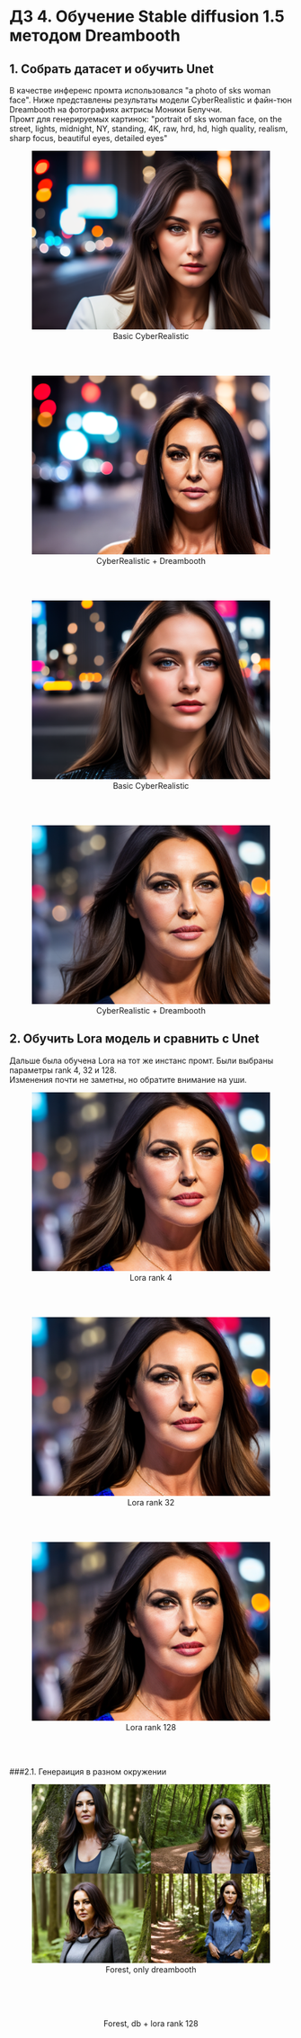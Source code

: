# ДЗ 4. Обучение Stable diffusion 1.5 методом Dreambooth
## 1. Собрать датасет и обучить Unet
В качестве инференс промта использовался "a photo of sks woman face". Ниже представлены результаты модели CyberRealistic и файн-тюн Dreambooth на фотографиях актрисы Моники Белуччи.  
Промт для генерируемых картинок: "portrait of sks woman face, on the street, lights, midnight, NY, standing, 4K, raw, hrd, hd, high quality, realism, sharp focus,  beautiful eyes, detailed eyes"
<figure>
  <img
  src="https://github.com/Uberwald/GAN_study/blob/homework_4/results/Lora_rank4.png"
  alt="Basic CyberRealistic">
  <div align="center"><figcaption>Basic CyberRealistic</figcaption></div>
</figure>   

<br><br>

<figure>
  <img
  src="https://github.com/Uberwald/GAN_study/blob/homework_4/results/DB_1.png"
  alt="CyberRealistic + Dreambooth">
  <div align="center"><figcaption>CyberRealistic + Dreambooth</figcaption></div>
</figure> 

<br><br>

<figure>
  <img
  src="https://github.com/Uberwald/GAN_study/blob/homework_4/results/Lora_rank4_2.png"
  alt="Basic CyberRealistic">
  <div align="center"><figcaption>Basic CyberRealistic</figcaption></div>
</figure>  

<br><br>

<figure>
  <img
  src="https://github.com/Uberwald/GAN_study/blob/homework_4/results/DB_2.png"
  alt="CyberRealistic + Dreambooth">
  <div align="center"><figcaption>CyberRealistic + Dreambooth</figcaption></div>
</figure>



## 2. Обучить Lora модель и сравнить с Unet
Дальше была обучена Lora на тот же инстанс промт. Были выбраны параметры rank 4, 32 и 128.    
Изменения почти не заметны, но обратите внимание на уши.
<figure>
  <img
  src="https://github.com/Uberwald/GAN_study/blob/homework_4/results/DB_lora_rank4_2.png"
  alt="Lora rank 4">
  <div align="center"><figcaption>Lora rank 4</figcaption></div>
</figure>  

<br><br>

<figure>
  <img
  src="https://github.com/Uberwald/GAN_study/blob/homework_4/results/DB_lora_rank32_2.png"
  alt="Lora rank 32">
  <div align="center"><figcaption>Lora rank 32</figcaption></div>
</figure>  

<br><br>

<figure>
  <img
  src="https://github.com/Uberwald/GAN_study/blob/homework_4/results/DB_lora_rank128_2.png"
  alt="Lora rank 128">
  <div align="center"><figcaption>Lora rank 128</figcaption></div>
</figure>  

<br><br>


###2.1. Генераиция в разном окружении
<figure>
  <img
  src="https://github.com/Uberwald/GAN_study/blob/homework_4/results/forest.jpg"
  alt="">
  <div align="center"><figcaption>Forest, only dreambooth</figcaption></div>
</figure>  

<br><br>

<figure>
  <img
  src="[https://github.com/Uberwald/GAN_study/blob/homework_4/results/forest.jpg](https://github.com/Uberwald/GAN_study/blob/homework_4/results/forestLora.jpg)"
  alt="">
  <div align="center"><figcaption>Forest, db + lora rank 128</figcaption></div>
</figure>  

<br><br>

